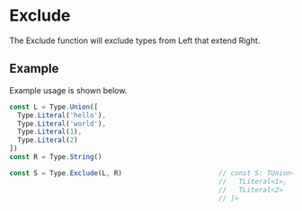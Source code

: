 # Exclude

The Exclude function will exclude types from Left that extend Right.

## Example

Example usage is shown below.

```typescript
const L = Type.Union([
  Type.Literal('hello'),
  Type.Literal('world'),
  Type.Literal(1),
  Type.Literal(2)
])
const R = Type.String()

const S = Type.Exclude(L, R)                        // const S: TUnion<[
                                                    //   TLiteral<1>,
                                                    //   TLiteral<2>
                                                    // ]>
```